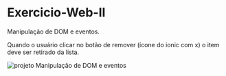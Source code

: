 # Exercicio-Web-II
Manipulação de DOM e eventos.

Quando o usuário clicar no botão de remover (ícone do ionic com x) o item deve ser retirado da lista.




![projeto Manipulação de DOM e eventos](https://user-images.githubusercontent.com/101275634/225925853-7bb556ca-968e-4675-9e34-064645d9563e.jpg)

